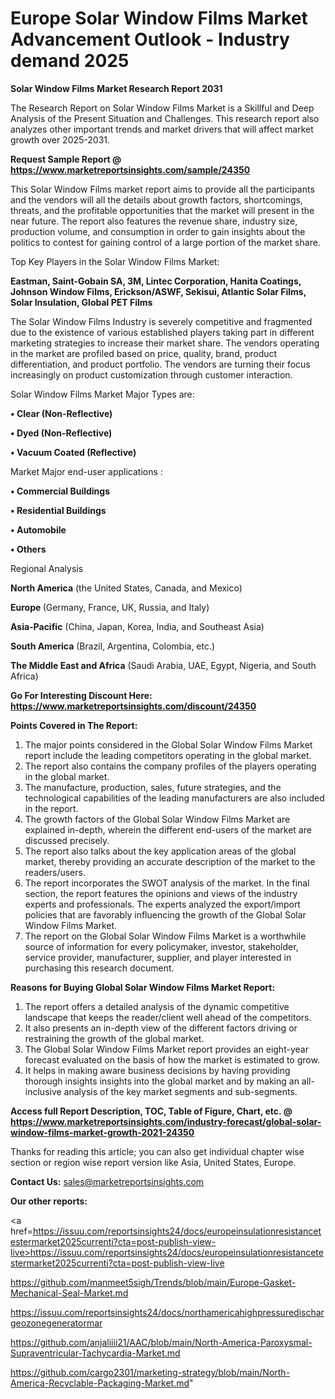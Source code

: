 # Europe Solar Window Films Market Advancement Outlook - Industry demand 2025

<strong>Solar Window Films Market Research Report 2031</strong>

The Research Report on Solar Window Films Market is a Skillful and Deep Analysis of the Present Situation and Challenges. This research report also analyzes other important trends and market drivers that will affect market growth over 2025-2031.

<strong>Request Sample Report @ <a href=https://www.marketreportsinsights.com/sample/24350>https://www.marketreportsinsights.com/sample/24350</a></strong>

This Solar Window Films market report aims to provide all the participants and the vendors will all the details about growth factors, shortcomings, threats, and the profitable opportunities that the market will present in the near future. The report also features the revenue share, industry size, production volume, and consumption in order to gain insights about the politics to contest for gaining control of a large portion of the market share.

Top Key Players in the Solar Window Films Market:

<strong>Eastman, Saint-Gobain SA, 3M, Lintec Corporation, Hanita Coatings, Johnson Window Films, Erickson/ASWF, Sekisui, Atlantic Solar Films, Solar Insulation, Global PET Films</strong>

The Solar Window Films Industry is severely competitive and fragmented due to the existence of various established players taking part in different marketing strategies to increase their market share. The vendors operating in the market are profiled based on price, quality, brand, product differentiation, and product portfolio. The vendors are turning their focus increasingly on product customization through customer interaction.

Solar Window Films Market Major Types are:

<strong>• Clear (Non-Reflective)

• Dyed (Non-Reflective)

• Vacuum Coated (Reflective)</strong>

Market Major end-user applications :

<strong>• Commercial Buildings

• Residential Buildings

• Automobile

• Others</strong>

Regional Analysis

</u><strong><b>North America</b></strong> (the United States, Canada, and Mexico)

<strong><b>Europe </b></strong>(Germany, France, UK, Russia, and Italy)

<strong><b>Asia-Pacific</b></strong> (China, Japan, Korea, India, and Southeast Asia)

<strong><b>South America</b></strong> (Brazil, Argentina, Colombia, etc.)

<strong><b>The Middle East and Africa</b></strong> (Saudi Arabia, UAE, Egypt, Nigeria, and South Africa)

<strong>Go For Interesting Discount Here: <a href=https://www.marketreportsinsights.com/discount/24350>https://www.marketreportsinsights.com/discount/24350</a></strong>

<strong>Points Covered in The Report:</strong>
<ol>
  <li>The major points considered in the Global Solar Window Films Market report include the leading competitors operating in the global market.</li>
  <li>The report also contains the company profiles of the players operating in the global market.</li>
  <li>The manufacture, production, sales, future strategies, and the technological capabilities of the leading manufacturers are also included in the report.</li>
  <li>The growth factors of the Global Solar Window Films Market are explained in-depth, wherein the different end-users of the market are discussed precisely.</li>
  <li>The report also talks about the key application areas of the global market, thereby providing an accurate description of the market to the readers/users.</li>
  <li>The report incorporates the SWOT analysis of the market. In the final section, the report features the opinions and views of the industry experts and professionals. The experts analyzed the export/import policies that are favorably influencing the growth of the Global Solar Window Films Market.</li>
  <li>The report on the Global Solar Window Films Market is a worthwhile source of information for every policymaker, investor, stakeholder, service provider, manufacturer, supplier, and player interested in purchasing this research document.</li>
</ol>
<strong>Reasons for Buying Global Solar Window Films Market Report:</strong>

<ol>
  <li>The report offers a detailed analysis of the dynamic competitive landscape that keeps the reader/client well ahead of the competitors.</li>
  <li>It also presents an in-depth view of the different factors driving or restraining the growth of the global market.</li>
  <li>The Global Solar Window Films Market report provides an eight-year forecast evaluated on the basis of how the market is estimated to grow.</li>
  <li>It helps in making aware business decisions by having providing thorough insights insights into the global market and by making an all-inclusive analysis of the key market segments and sub-segments.</li>
</ol>
<strong>Access full Report Description, TOC, Table of Figure, Chart, etc. @ <a href=https://www.marketreportsinsights.com/industry-forecast/global-solar-window-films-market-growth-2021-24350>https://www.marketreportsinsights.com/industry-forecast/global-solar-window-films-market-growth-2021-24350</a></strong>


Thanks for reading this article; you can also get individual chapter wise section or region wise report version like Asia, United States, Europe.

<strong>Contact Us:</strong>
sales@marketreportsinsights.com

<strong>Our other reports:</strong>

<a href=https://issuu.com/reportsinsights24/docs/europeinsulationresistancetestermarket2025currenti?cta=post-publish-view-live>https://issuu.com/reportsinsights24/docs/europeinsulationresistancetestermarket2025currenti?cta=post-publish-view-live</a>

<a href=https://github.com/manmeet5sigh/Trends/blob/main/Europe-Gasket-Mechanical-Seal-Market.md>https://github.com/manmeet5sigh/Trends/blob/main/Europe-Gasket-Mechanical-Seal-Market.md</a>

<a href=https://issuu.com/reportsinsights24/docs/northamericahighpressuredischargeozonegeneratormar>https://issuu.com/reportsinsights24/docs/northamericahighpressuredischargeozonegeneratormar</a>

<a href=https://github.com/anjaliiii21/AAC/blob/main/North-America-Paroxysmal-Supraventricular-Tachycardia-Market.md>https://github.com/anjaliiii21/AAC/blob/main/North-America-Paroxysmal-Supraventricular-Tachycardia-Market.md</a>

<a href=https://github.com/cargo2301/marketing-strategy/blob/main/North-America-Recyclable-Packaging-Market.md>https://github.com/cargo2301/marketing-strategy/blob/main/North-America-Recyclable-Packaging-Market.md</a>"
